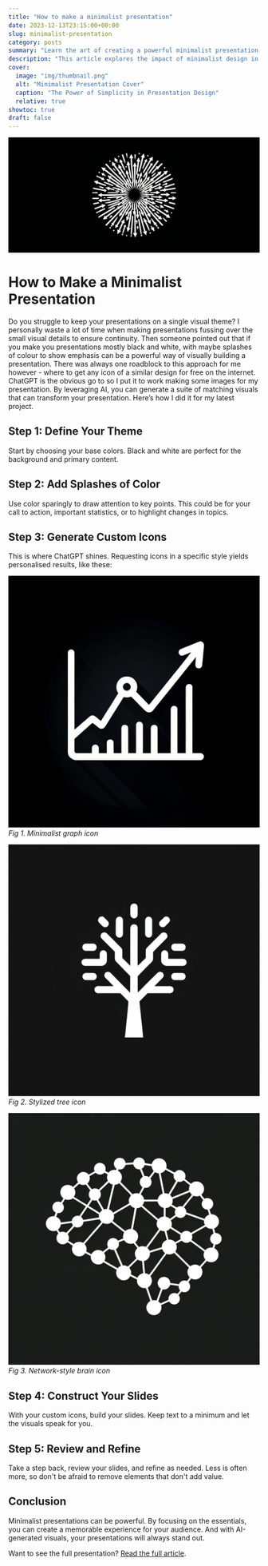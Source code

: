 ```yaml
---
title: "How to make a minimalist presentation"
date: 2023-12-13T23:15:00+00:00
slug: minimalist-presentation
category: posts
summary: "Learn the art of creating a powerful minimalist presentation using custom-generated visuals."
description: "This article explores the impact of minimalist design in presentations and guides you through creating one with custom icons and graphics."
cover:
  image: "img/thumbnail.png"
  alt: "Minimalist Presentation Cover"
  caption: "The Power of Simplicity in Presentation Design"
  relative: true
showtoc: true
draft: false
---
```


![image](img/thumbnail.png "Cover")

# How to Make a Minimalist Presentation

Do you struggle to keep your presentations on a single visual theme? I personally waste a lot of time when making presentations fussing over the small visual details to ensure continuity. Then someone pointed out that if you make you presentations mostly black and white, with maybe splashes of colour to show emphasis can be a powerful way of visually building a presentation. There was always one roadblock to this approach for me however - where to get any icon of a similar design for free on the internet. ChatGPT is the obvious go to so I put it to work making some images for my presentation. By leveraging AI, you can generate a suite of matching visuals that can transform your presentation. Here’s how I did it for my latest project.

## Step 1: Define Your Theme

Start by choosing your base colors. Black and white are perfect for the background and primary content.

## Step 2: Add Splashes of Color

Use color sparingly to draw attention to key points. This could be for your call to action, important statistics, or to highlight changes in topics.

## Step 3: Generate Custom Icons

This is where ChatGPT shines. Requesting icons in a specific style yields personalised results, like these:

![Graph Icon](img/DA9E8F~1.PNG)
*Fig 1. Minimalist graph icon*

![Tree Icon](img/DA7CCC~1.PNG)
*Fig 2. Stylized tree icon*

![Brain Network Icon](img/DA8D5E~1.PNG)
*Fig 3. Network-style brain icon*

## Step 4: Construct Your Slides

With your custom icons, build your slides. Keep text to a minimum and let the visuals speak for you.

## Step 5: Review and Refine

Take a step back, review your slides, and refine as needed. Less is often more, so don't be afraid to remove elements that don't add value.

## Conclusion

Minimalist presentations can be powerful. By focusing on the essentials, you can create a memorable experience for your audience. And with AI-generated visuals, your presentations will always stand out.

Want to see the full presentation? [Read the full article](https://link/articles/2322/).
